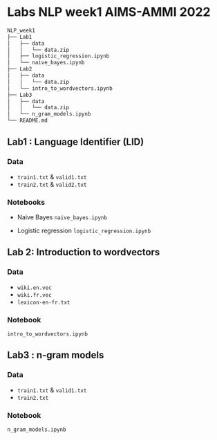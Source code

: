 # Labs NLP week1 AIMS-AMMI 2022

```bash
NLP_week1
├── Lab1
│   ├── data
│   │   └── data.zip
│   ├── logistic_regression.ipynb
│   └── naive_bayes.ipynb
├── Lab2
│   ├── data
│   │   └── data.zip
│   └── intro_to_wordvectors.ipynb
├── Lab3
│   ├── data
│   │   └── data.zip
│   └── n_gram_models.ipynb
└── README.md
```
## Lab1 : Language Identifier (LID)

### Data
- `train1.txt` & `valid1.txt`
- `train2.txt` & `valid2.txt`

### Notebooks
- Naive Bayes `naive_bayes.ipynb`

- Logistic regression `logistic_regression.ipynb`

## Lab 2: Introduction to wordvectors

### Data
- `wiki.en.vec`
- `wiki.fr.vec`
- `lexicon-en-fr.txt`

### Notebook
`intro_to_wordvectors.ipynb`

## Lab3 : n-gram models

### Data
- `train1.txt` & `valid1.txt`
- `train2.txt`

### Notebook
`n_gram_models.ipynb`
